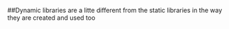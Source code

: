 ##Dynamic libraries are a litte different from the static libraries in the way they are created and used too
